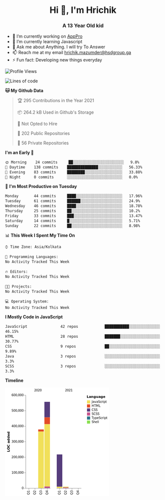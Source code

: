 <h1 align="center">Hi 👋, I'm Hrichik</h1>
<h3 align="center">A 13 Year Old kid</h3>


- 🔭 I’m currently working on [AppPro](https://apppro.in)
- 🌱 I’m currently learning Javascript
- 💬 Ask me about Anything. I will try To Answer
- 📫 Reach me at my email hrichik.mazumder@hsdgroup.ga
- ⚡ Fun fact: Developing new things everyday

<!--START_SECTION:waka-->
![Profile Views](http://img.shields.io/badge/Profile%20Views-0-blue)

![Lines of code](https://img.shields.io/badge/From%20Hello%20World%20I%27ve%20Written-1.2%20million%20lines%20of%20code-blue)

**🐱 My Github Data** 

> 🏆 295 Contributions in the Year 2021
 > 
> 📦 264.2 kB Used in Github's Storage 
 > 
> 🚫 Not Opted to Hire
 > 
> 📜 202 Public Repositories 
 > 
> 🔑 56 Private Repositories  
 > 
**I'm an Early 🐤** 

```text
🌞 Morning    24 commits     ██░░░░░░░░░░░░░░░░░░░░░░░   9.8% 
🌆 Daytime    138 commits    ██████████████░░░░░░░░░░░   56.33% 
🌃 Evening    83 commits     ████████░░░░░░░░░░░░░░░░░   33.88% 
🌙 Night      0 commits      ░░░░░░░░░░░░░░░░░░░░░░░░░   0.0%

```
📅 **I'm Most Productive on Tuesday** 

```text
Monday       44 commits     ████░░░░░░░░░░░░░░░░░░░░░   17.96% 
Tuesday      61 commits     ██████░░░░░░░░░░░░░░░░░░░   24.9% 
Wednesday    46 commits     ████░░░░░░░░░░░░░░░░░░░░░   18.78% 
Thursday     25 commits     ██░░░░░░░░░░░░░░░░░░░░░░░   10.2% 
Friday       33 commits     ███░░░░░░░░░░░░░░░░░░░░░░   13.47% 
Saturday     14 commits     █░░░░░░░░░░░░░░░░░░░░░░░░   5.71% 
Sunday       22 commits     ██░░░░░░░░░░░░░░░░░░░░░░░   8.98%

```


📊 **This Week I Spent My Time On** 

```text
⌚︎ Time Zone: Asia/Kolkata

💬 Programming Languages: 
No Activity Tracked This Week

🔥 Editors: 
No Activity Tracked This Week

🐱‍💻 Projects: 
No Activity Tracked This Week

💻 Operating System: 
No Activity Tracked This Week

```

**I Mostly Code in JavaScript** 

```text
JavaScript               42 repos            ███████████░░░░░░░░░░░░░░   46.15% 
HTML                     28 repos            ███████░░░░░░░░░░░░░░░░░░   30.77% 
CSS                      9 repos             ██░░░░░░░░░░░░░░░░░░░░░░░   9.89% 
Java                     3 repos             ░░░░░░░░░░░░░░░░░░░░░░░░░   3.3% 
SCSS                     3 repos             ░░░░░░░░░░░░░░░░░░░░░░░░░   3.3%

```


**Timeline**

![Chart not found](https://raw.githubusercontent.com/hrichiksite/hrichiksite/master/charts/bar_graph.png) 


<!--END_SECTION:waka-->
